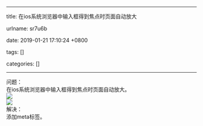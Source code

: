 
---

title: 在ios系统浏览器中输入框得到焦点时页面自动放大

urlname: sr7u6b

date: 2019-01-21 17:10:24 +0800

tags: []

categories: []

---
问题：<br />
在ios系统浏览器中输入框得到焦点时页面自动放大。<br />
![](https://cdn.nlark.com/yuque/0/2019/png/250093/1548061829274-7732e1b1-4662-4cae-b22b-f4bcba322815.png#align=left&display=inline&height=1136&originHeight=1136&originWidth=639&size=0&width=639)<br />![](https://cdn.nlark.com/yuque/0/2019/png/250093/1548061829276-d6ed4129-4e6e-42b3-8a6f-6d4827a7eebe.png#align=left&display=inline&height=1136&originHeight=1136&originWidth=639&size=0&width=639)<br />解决：<br />
添加meta标签。

